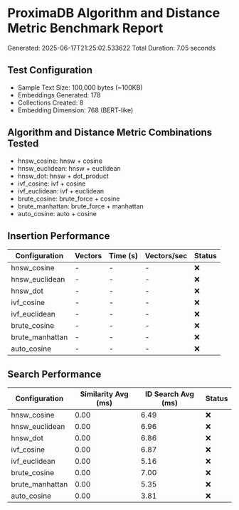 # ProximaDB Algorithm and Distance Metric Benchmark Report
Generated: 2025-06-17T21:25:02.533622
Total Duration: 7.05 seconds

## Test Configuration
- Sample Text Size: 100,000 bytes (~100KB)
- Embeddings Generated: 178
- Collections Created: 8
- Embedding Dimension: 768 (BERT-like)

## Algorithm and Distance Metric Combinations Tested
- hnsw_cosine: hnsw + cosine
- hnsw_euclidean: hnsw + euclidean
- hnsw_dot: hnsw + dot_product
- ivf_cosine: ivf + cosine
- ivf_euclidean: ivf + euclidean
- brute_cosine: brute_force + cosine
- brute_manhattan: brute_force + manhattan
- auto_cosine: auto + cosine

## Insertion Performance
| Configuration | Vectors | Time (s) | Vectors/sec | Status |
|---------------|---------|----------|-------------|--------|
| hnsw_cosine | - | - | - | ❌ |
| hnsw_euclidean | - | - | - | ❌ |
| hnsw_dot | - | - | - | ❌ |
| ivf_cosine | - | - | - | ❌ |
| ivf_euclidean | - | - | - | ❌ |
| brute_cosine | - | - | - | ❌ |
| brute_manhattan | - | - | - | ❌ |
| auto_cosine | - | - | - | ❌ |

## Search Performance
| Configuration | Similarity Avg (ms) | ID Search Avg (ms) | Status |
|---------------|---------------------|-------------------|--------|
| hnsw_cosine | 0.00 | 6.49 | ❌ |
| hnsw_euclidean | 0.00 | 6.96 | ❌ |
| hnsw_dot | 0.00 | 6.86 | ❌ |
| ivf_cosine | 0.00 | 6.87 | ❌ |
| ivf_euclidean | 0.00 | 5.16 | ❌ |
| brute_cosine | 0.00 | 7.00 | ❌ |
| brute_manhattan | 0.00 | 5.35 | ❌ |
| auto_cosine | 0.00 | 3.81 | ❌ |